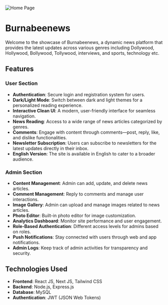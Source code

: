 ![Home Page](https://res.cloudinary.com/dndev4rnw/image/upload/v1729861416/folwkvdmo1h5hahqf9hi.png)

# Burnabeenews

Welcome to the showcase of Burnabeenews, a dynamic news platform that provides the latest updates across various genres including Dollywood, Hollywood, Bollywood, Tollywood, interviews, and sports, technology etc.

## Features

### User Section
- **Authentication**: Secure login and registration system for users.
- **Dark/Light Mode**: Switch between dark and light themes for a personalized reading experience.
- **Interactive Clean UI**: A modern, user-friendly interface for seamless navigation.
- **News Reading**: Access to a wide range of news articles categorized by genres.
- **Comments**: Engage with content through comments—post, reply, like, and dislike functionalities.
- **Newsletter Subscription**: Users can subscribe to newsletters for the latest updates directly in their inbox.
- **English Version**: The site is available in English to cater to a broader audience.

### Admin Section
- **Content Management**: Admin can add, update, and delete news articles.
- **Comment Management**: Reply to comments and manage user interactions.
- **Image Gallery**: Admin can upload and manage images related to news articles.
- **Photo Editor**: Built-in photo editor for image customization.
- **Analytics Dashboard**: Monitor site performance and user engagement.
- **Role-Based Authentication**: Different access levels for admins based on roles.
- **Push Notifications**: Stay connected with users through web and app notifications.
- **Admin Logs**: Keep track of admin activities for transparency and security.

## Technologies Used
- **Frontend**: React JS, Next JS, Tailwind CSS
- **Backend**: Node.js, Express.js
- **Database**: MySQL
- **Authentication**: JWT (JSON Web Tokens)
